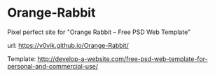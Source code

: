 # Orange-Rabbit
Pixel perfect site for "Orange Rabbit – Free PSD Web Template"

url: https://v0vik.github.io/Orange-Rabbit/

Template: http://develop-a-website.com/free-psd-web-template-for-personal-and-commercial-use/
